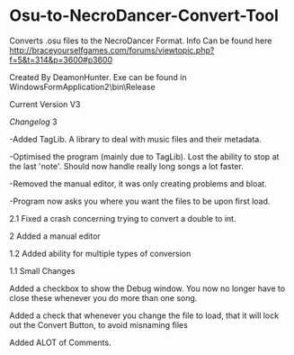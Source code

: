 Osu-to-NecroDancer-Convert-Tool
===============================

Converts .osu files to the NecroDancer Format. Info Can be found here http://braceyourselfgames.com/forums/viewtopic.php?f=5&t=314&p=3600#p3600

Created By DeamonHunter.
Exe can be found in WindowsFormApplication2\bin\Release

Current Version V3

*Changelog*
3 

-Added TagLib. A library to deal with music files and their metadata. 

-Optimised the program (mainly due to TagLib). Lost the ability to stop at the last 'note'. Should now handle really long songs a lot faster.

-Removed the manual editor, it was only creating problems and bloat.

-Program now asks you where you want the files to be upon first load.

2.1 Fixed a crash concerning trying to convert a double to int.

2 Added a manual editor

1.2 Added ability for multiple types of conversion

1.1 Small Changes

Added a checkbox to show the Debug window. You now no longer have to close these whenever you do more than one song.

Added a check that whenever you change the file to load, that it will lock out the Convert Button, to avoid misnaming files

Added ALOT of Comments.

